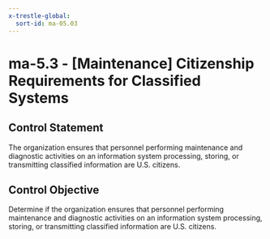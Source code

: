 ```yaml
---
x-trestle-global:
  sort-id: ma-05.03
---
```


# ma-5.3 - \[Maintenance\] Citizenship Requirements for Classified Systems

## Control Statement

The organization ensures that personnel performing maintenance and diagnostic activities on an information system processing, storing, or transmitting classified information are U.S. citizens.

## Control Objective

Determine if the organization ensures that personnel performing maintenance and diagnostic activities on an information system processing, storing, or transmitting classified information are U.S. citizens.
